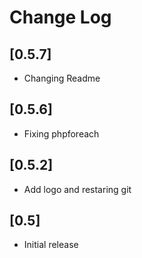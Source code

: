 # Change Log

## [0.5.7]

- Changing Readme

## [0.5.6]

- Fixing phpforeach

## [0.5.2]

- Add logo and restaring git

## [0.5]

- Initial release
